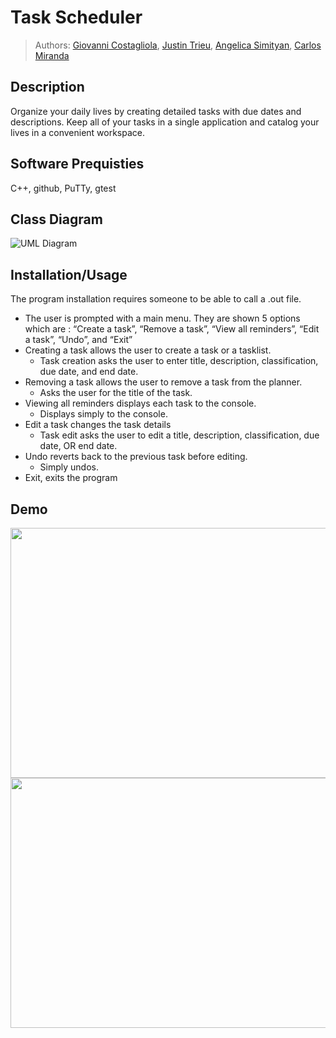 
# Task Scheduler
 
 > Authors: [Giovanni Costagliola](https://github.com/gcost003), [Justin Trieu](https://github.com/jtrieu48), [Angelica Simityan](https://github.com/AngelicaSimityan), [Carlos Miranda ](https://github.com/kotooriiii)


## Description
Organize your daily lives by creating detailed tasks with due dates and descriptions. Keep all of your tasks in a single application and catalog your lives in a convenient workspace.

## Software Prequisties
C++, github, PuTTy, gtest

## Class Diagram
 
 ![UML Diagram](https://github.com/cs100/final-project-cmira039-gcost003-jtrie002-asimi003/blob/master/resources/UMLDiagram.png)

## Installation/Usage
The program installation requires someone to be able to call a .out file.

- The user is prompted with a main menu. They are shown 5 options which are : “Create a task”, “Remove a task”, “View all reminders”, “Edit a task”, “Undo”, and “Exit”
- Creating a task allows the user to create a task or a tasklist.
  - Task creation asks the user to enter title, description, classification, due date, and end date.
- Removing a task allows the user to remove a task from the planner.
  - Asks the user for the title of the task.
- Viewing all reminders displays each task to the console.
  - Displays simply to the console.
- Edit a task changes the task details
  - Task edit asks the user to edit a title, description, classification, due date, OR end date.
- Undo reverts back to the previous task before editing.
  - Simply undos.
- Exit, exits the program

## Demo
<img src="https://github.com/cs100/final-project-cmira039-gcost003-jtrie002-asimi003/blob/master/resources/CS100_Screenshot1.png" width="800" height="400">

<img src="https://github.com/cs100/final-project-cmira039-gcost003-jtrie002-asimi003/blob/master/resources/CS100_Screenshot2.png" width="800" height="400">
